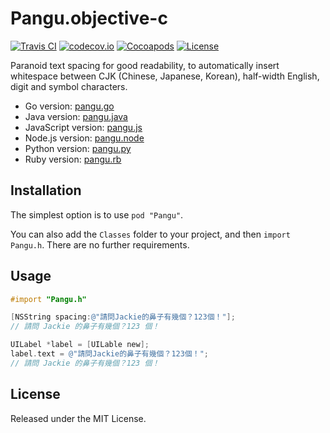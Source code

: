 # Pangu.objective-c

[![Travis CI](https://travis-ci.org/Cee/pangu.objective-c.svg?branch=master)](https://travis-ci.org/Cee/pangu.objective-c)
[![codecov.io](http://codecov.io/github/Cee/pangu.objective-c/coverage.svg?branch=master)](http://codecov.io/github/Cee/pangu.objective-c?branch=master)
[![Cocoapods](https://cocoapod-badges.herokuapp.com/v/Pangu/badge.png)](http://cocoapods.org/?q=Pangu)
[![License](https://img.shields.io/cocoapods/l/Pangu.svg?style=flat)](https://github.com/Cee/pangu.objective-c/blob/master/LICENSE)

Paranoid text spacing for good readability, to automatically insert whitespace between CJK (Chinese, Japanese, Korean), half-width English, digit and symbol characters.

* Go version: [pangu.go](https://github.com/vinta/pangu)
* Java version: [pangu.java](https://github.com/vinta/pangu.java)
* JavaScript version: [pangu.js](https://github.com/vinta/paranoid-auto-spacing/blob/master/src/pangu.js)
* Node.js version: [pangu.node](https://github.com/huei90/pangu.node)
* Python version: [pangu.py](https://github.com/vinta/pangu.py)
* Ruby version: [pangu.rb](https://github.com/dlackty/pangu.rb)

## Installation

The simplest option is to use `pod "Pangu"`.

You can also add the `Classes` folder to your project, and then `import Pangu.h`. There are no further requirements.

## Usage

```objective-c
#import "Pangu.h"

[NSString spacing:@"請問Jackie的鼻子有幾個？123個！"];
// 請問 Jackie 的鼻子有幾個？123 個！

UILabel *label = [UILable new];
label.text = @"請問Jackie的鼻子有幾個？123個！";
// 請問 Jackie 的鼻子有幾個？123 個！
```

## License

Released under the MIT License.
